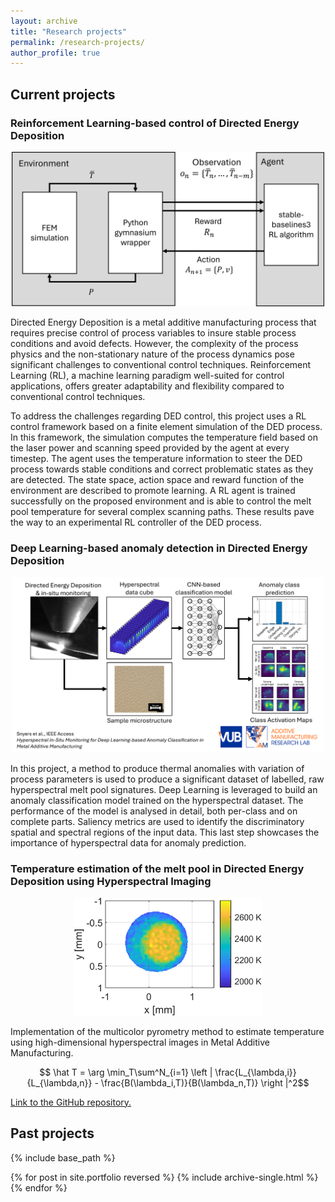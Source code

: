 ```yaml
---
layout: archive
title: "Research projects"
permalink: /research-projects/
author_profile: true
---
```


## Current projects

### Reinforcement Learning-based control of Directed Energy Deposition

<p align="center">
  <img src='/images/projects/2024 RL control/chap5_RL_POCstructure.png' width=500>
</p>

Directed Energy Deposition is a metal additive manufacturing process that requires precise control of process variables to insure stable process conditions and avoid defects. However, the complexity of the process physics and the non-stationary nature of the process dynamics pose significant challenges to conventional control techniques. Reinforcement Learning (RL), a machine learning paradigm well-suited for control applications, offers greater adaptability and flexibility compared to conventional control techniques.

To address the challenges regarding DED control, this project uses a RL control framework based on a finite element simulation of the DED process. In this framework, the simulation computes the temperature field based on the laser power and scanning speed provided by the agent at every timestep. The agent uses the temperature information to steer the DED process towards stable conditions and correct problematic states as they are detected. The state space, action space and reward function of the environment are described to promote learning. A RL agent is trained successfully on the proposed environment and is able to control the melt pool temperature for several complex scanning paths. These results pave the way to an experimental RL controller of the DED process.

### Deep Learning-based anomaly detection in Directed Energy Deposition

<p align="center">
  <img src='/images/projects/2023 anomaly detection/anomaly detection_graphabstract.png' width=500>
</p>

In this project, a method to produce thermal anomalies with variation of process parameters is used to produce a significant dataset of labelled, raw hyperspectral melt pool signatures. Deep Learning is leveraged to build an anomaly classification model trained on the hyperspectral dataset. The performance of the model is analysed in detail, both per-class and on complete parts. Saliency metrics are used to identify the discriminatory spatial and spectral regions of the input data. This last step showcases the importance of hyperspectral data for anomaly prediction.

### Temperature estimation of the melt pool in Directed Energy Deposition using Hyperspectral Imaging
<p align="center">
  <img src='/images/projects/2021 temperature estimation/chap2_exp_temp_2d.png' width=300>
</p>

Implementation of the multicolor pyrometry method to estimate temperature using high-dimensional hyperspectral images in Metal Additive Manufacturing.

$$ \hat T = \arg \min_T\sum^N_{i=1} \left | \frac{L_{\lambda,i}}{L_{\lambda,n}} - \frac{B(\lambda_i,T)}{B(\lambda_n,T)} \right |^2$$

[Link to the GitHub repository.](https://github.com/chsny/mosaic-temp)

## Past projects
{% include base_path %}


{% for post in site.portfolio reversed %}
  {% include archive-single.html %}
{% endfor %}



